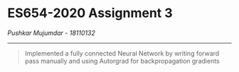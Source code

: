 # ES654-2020 Assignment 3

*Pushkar Mujumdar* - *18110132*

------

> Implemented a fully connected Neural Network by writing forward pass manually and using Autorgrad for backpropagation gradients

